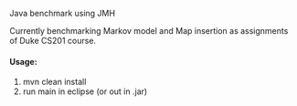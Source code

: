 Java benchmark using JMH

Currently benchmarking Markov model and Map insertion as assignments of Duke CS201 course.

#### Usage:
1. mvn clean install
2. run main in eclipse (or out in .jar)
